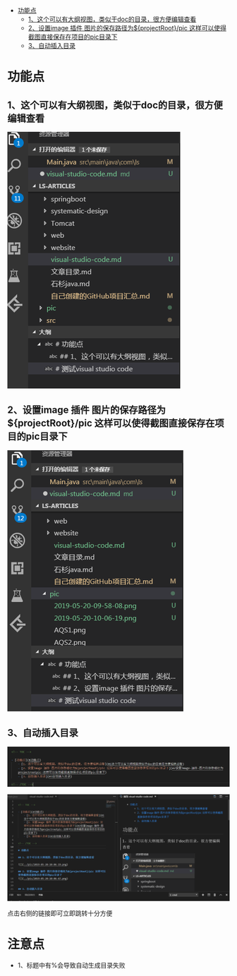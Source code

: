 
<!-- TOC -->

- [功能点](#功能点)
    - [1、这个可以有大纲视图，类似于doc的目录，很方便编辑查看](#1这个可以有大纲视图类似于doc的目录很方便编辑查看)
    - [2、设置image 插件 图片的保存路径为${projectRoot}/pic 这样可以使得截图直接保存在项目的pic目录下](#2设置image-插件-图片的保存路径为projectrootpic-这样可以使得截图直接保存在项目的pic目录下)
    - [3、自动插入目录](#3自动插入目录)

<!-- /TOC -->

# 功能点

## 1、这个可以有大纲视图，类似于doc的目录，很方便编辑查看

![](../pic/2019-05-20-10-06-19.png)

## 2、设置image 插件 图片的保存路径为${projectRoot}/pic 这样可以使得截图直接保存在项目的pic目录下
![](../pic/2019-05-20-10-06-47.png)


## 3、自动插入目录
![](../pic/2019-05-20-10-08-21.png)

![](../pic/2019-05-20-10-08-45.png)

点击右侧的链接即可立即跳转十分方便


# 注意点

- 1、标题中有%会导致自动生成目录失败


